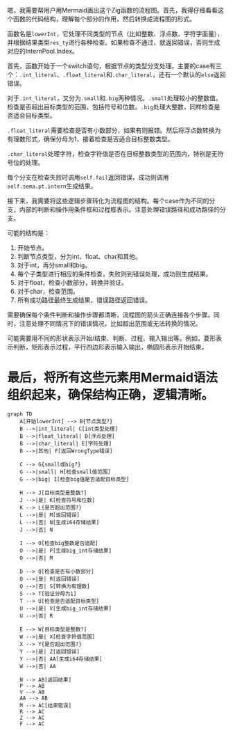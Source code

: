 嗯，我需要帮用户用Mermaid画出这个Zig函数的流程图。首先，我得仔细看看这个函数的代码结构，理解每个部分的作用，然后转换成流程图的形式。

函数名是`lowerInt`，它处理不同类型的节点（比如整数、浮点数、字符字面量），并根据结果类型`res_ty`进行各种检查。如果检查不通过，就返回错误，否则生成对应的InternPool.Index。

首先，函数开始于一个switch语句，根据节点的类型分支处理。主要的case有三个：`.int_literal`、`.float_literal`和`.char_literal`，还有一个默认的`else`返回错误。

对于`.int_literal`，又分为`.small`和`.big`两种情况。`.small`处理较小的整数值，检查是否超出目标类型的范围，包括符号和位数。`.big`处理大整数，同样检查是否适合目标类型。

`.float_literal`需要检查是否有小数部分，如果有则报错。然后将浮点数转换为有理数形式，确保分母为1，接着检查是否适合目标整数类型。

`.char_literal`处理字符，检查字符值是否在目标整数类型的范围内，特别是无符号位的处理。

每个分支在检查失败时调用`self.fail`返回错误，成功则调用`self.sema.pt.intern`生成结果。

接下来，我需要将这些逻辑步骤转化为流程图的结构。每个case作为不同的分支，内部的判断和操作用条件框和过程框表示。注意处理错误路径和成功路径的分支。

可能的结构是：

1. 开始节点。
2. 判断节点类型，分为int、float、char和其他。
3. 对于int，再分small和big。
4. 每个子类型进行相应的条件检查，失败则到错误处理，成功则生成结果。
5. 对于float，检查小数部分，转换并验证。
6. 对于char，检查范围。
7. 所有成功路径最终生成结果，错误路径返回错误。

需要确保每个条件判断和操作步骤都清晰，流程图的箭头正确连接各个步骤。同时，注意处理不同情况下的错误情况，比如超出范围或无法转换的情况。

可能需要用不同的形状表示开始/结束、判断、过程、输入输出等。例如，菱形表示判断，矩形表示过程，平行四边形表示输入输出，椭圆形表示开始结束。

最后，将所有这些元素用Mermaid语法组织起来，确保结构正确，逻辑清晰。
================================================
```mermaid
graph TD
    A[开始lowerInt] --> B{节点类型?}
    B -->|int_literal| C[int类型处理]
    B -->|float_literal| D[浮点处理]
    B -->|char_literal| E[字符处理]
    B -->|其他| F[返回WrongType错误]

    C --> G{small或big?}
    G -->|small| H[检查small值范围]
    G -->|big| I[检查big值是否适配目标类型]

    H --> J[目标类型是整数?]
    J -->|是| K[检查符号和位数]
    K --> L{是否超出范围?}
    L -->|是| M[返回错误]
    L -->|否| N[生成i64存储结果]
    J -->|否| N

    I --> O[检查big整数是否适配]
    O -->|是| P[生成big_int存储结果]
    O -->|否| M

    D --> Q[检查是否有小数部分]
    Q -->|是| R[返回错误]
    Q -->|否| S[转换为有理数]
    S --> T[验证分母为1]
    T --> U[检查是否适配目标类型]
    U -->|是| V[生成big_int存储结果]
    U -->|否| R

    E --> W[目标类型是整数?]
    W -->|是| X[检查字符值范围]
    X --> Y{是否超出范围?}
    Y -->|是| Z[返回错误]
    Y -->|否| AA[生成i64存储结果]
    W -->|否| AA

    N --> AB[返回结果]
    P --> AB
    V --> AB
    AA --> AB
    M --> AC[结束错误]
    R --> AC
    Z --> AC
    F --> AC
```